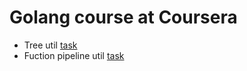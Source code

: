 # Golang course at Coursera

- Tree util [task][task1]
- Fuction pipeline util [task][task2]

[task1]: <https://github.com/misterblblbl/golang-coursera/blob/master/tree-util>
[task2]: <https://github.com/misterblblbl/golang-coursera/blob/master/pipeline>

